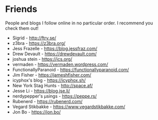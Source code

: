 # Friends

People and blogs I follow online in no particular order. I recommend you check them out!

* Sigrid - http://ftrv.se/
* z3bra - https://z3bra.org/
* Jess Frazelle - https://blog.jessfraz.com/
* Drew Devault - https://drewdevault.com/
* joshua stein - https://jcs.org/
* vermaden - https://vermaden.wordpress.com/
* FunctionallyParanoid - https://functionallyparanoid.com/
* Jim Fisher - https://jameshfisher.com/
* icyphox's blog - https://icyphox.sh/
* New York Stag Hunts - http://space.af/
* Jesse Li - https://blog.jse.li/
* nerdypepper's μsings - https://peppe.rs/
* Rubenerd - https://rubenerd.com/
* Vegard Stikbakke - https://www.vegardstikbakke.com/
* Jon Bo - https://jon.bo/
